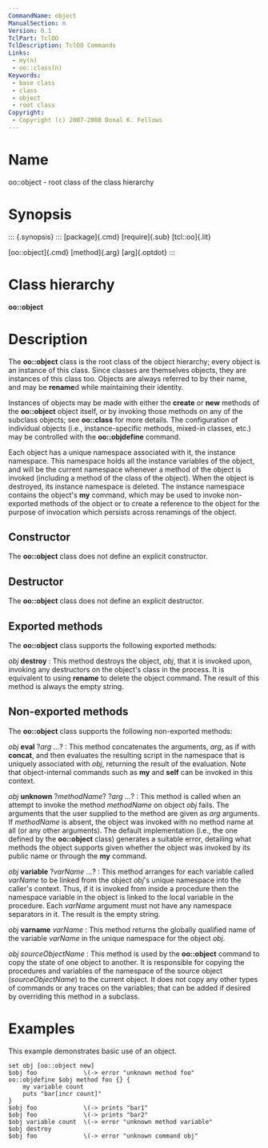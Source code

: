 ```yaml
---
CommandName: object
ManualSection: n
Version: 0.1
TclPart: TclOO
TclDescription: TclOO Commands
Links:
 - my(n)
 - oo::class(n)
Keywords:
 - base class
 - class
 - object
 - root class
Copyright:
 - Copyright (c) 2007-2008 Donal K. Fellows
---
```


# Name

oo::object - root class of the class hierarchy

# Synopsis

::: {.synopsis} :::
[package]{.cmd} [require]{.sub} [tcl::oo]{.lit}

[oo::object]{.cmd} [method]{.arg} [arg]{.optdot}
:::

# Class hierarchy

**oo::object**

# Description

The **oo::object** class is the root class of the object hierarchy; every object is an instance of this class. Since classes are themselves objects, they are instances of this class too. Objects are always referred to by their name, and may be **rename**d while maintaining their identity.

Instances of objects may be made with either the **create** or **new** methods of the **oo::object** object itself, or by invoking those methods on any of the subclass objects; see **oo::class** for more details. The configuration of individual objects (i.e., instance-specific methods, mixed-in classes, etc.) may be controlled with the **oo::objdefine** command.

Each object has a unique namespace associated with it, the instance namespace. This namespace holds all the instance variables of the object, and will be the current namespace whenever a method of the object is invoked (including a method of the class of the object). When the object is destroyed, its instance namespace is deleted. The instance namespace contains the object's **my** command, which may be used to invoke non-exported methods of the object or to create a reference to the object for the purpose of invocation which persists across renamings of the object.

## Constructor

The **oo::object** class does not define an explicit constructor.

## Destructor

The **oo::object** class does not define an explicit destructor.

## Exported methods

The **oo::object** class supports the following exported methods:

*obj* **destroy**
: This method destroys the object, *obj*, that it is invoked upon, invoking any destructors on the object's class in the process. It is equivalent to using **rename** to delete the object command. The result of this method is always the empty string.


## Non-exported methods

The **oo::object** class supports the following non-exported methods:

*obj* **eval** ?*arg ...*?
: This method concatenates the arguments, *arg*, as if with **concat**, and then evaluates the resulting script in the namespace that is uniquely associated with *obj*, returning the result of the evaluation.
    Note that object-internal commands such as **my** and **self** can be invoked in this context.

*obj* **unknown** ?*methodName*? ?*arg ...*?
: This method is called when an attempt to invoke the method *methodName* on object *obj* fails. The arguments that the user supplied to the method are given as *arg* arguments. If *methodName* is absent, the object was invoked with no method name at all (or any other arguments). The default implementation (i.e., the one defined by the **oo::object** class) generates a suitable error, detailing what methods the object supports given whether the object was invoked by its public name or through the **my** command.

*obj* **variable** ?*varName ...*?
: This method arranges for each variable called *varName* to be linked from the object *obj*'s unique namespace into the caller's context. Thus, if it is invoked from inside a procedure then the namespace variable in the object is linked to the local variable in the procedure. Each *varName* argument must not have any namespace separators in it. The result is the empty string.

*obj* **varname** *varName*
: This method returns the globally qualified name of the variable *varName* in the unique namespace for the object *obj*.

*obj* **<cloned>** *sourceObjectName*
: This method is used by the **oo::object** command to copy the state of one object to another. It is responsible for copying the procedures and variables of the namespace of the source object (*sourceObjectName*) to the current object. It does not copy any other types of commands or any traces on the variables; that can be added if desired by overriding this method in a subclass.


# Examples

This example demonstrates basic use of an object.

```
set obj [oo::object new]
$obj foo             \(-> error "unknown method foo"
oo::objdefine $obj method foo {} {
    my variable count
    puts "bar[incr count]"
}
$obj foo             \(-> prints "bar1"
$obj foo             \(-> prints "bar2"
$obj variable count  \(-> error "unknown method variable"
$obj destroy
$obj foo             \(-> error "unknown command obj"
```

